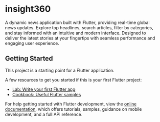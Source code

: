 # insight360

A dynamic news application built with Flutter, providing real-time global news updates. Explore top headlines, search articles, filter by categories, and stay informed with an intuitive and modern interface. Designed to deliver the latest stories at your fingertips with seamless performance and engaging user experience.

## Getting Started

This project is a starting point for a Flutter application.

A few resources to get you started if this is your first Flutter project:

- [Lab: Write your first Flutter app](https://docs.flutter.dev/get-started/codelab)
- [Cookbook: Useful Flutter samples](https://docs.flutter.dev/cookbook)

For help getting started with Flutter development, view the
[online documentation](https://docs.flutter.dev/), which offers tutorials,
samples, guidance on mobile development, and a full API reference.
